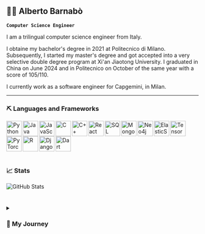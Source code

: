 ## 🧑‍💻 Alberto Barnabò

**`Computer Science Engineer`**

I am a trilingual computer science engineer from Italy. 

I obtaine my bachelor's degree in 2021 at Politecnico di Milano. Subsequently, I started my master's degree and got accepted into a very selective double degree program at Xi'an Jiaotong University. I graduated in China on June 2024 and in Politecnico on October of the same year with a score of 105/110.

I currently work as a software engineer for Capgemini, in Milan.

---

### ⛏️ Languages and Frameworks

<img align="left" alt="Python" width="40px" style="pading-right:10px" src="https://cdn.jsdelivr.net/gh/devicons/devicon@latest/icons/python/python-original-wordmark.svg" />
<img align="left" alt="Java" width="40px" style="pading-right:10px" src="https://cdn.jsdelivr.net/gh/devicons/devicon@latest/icons/java/java-original-wordmark.svg" />
<img align="left" alt="JavaScript" width="40px" style="pading-right:10px" src="https://cdn.jsdelivr.net/gh/devicons/devicon@latest/icons/javascript/javascript-original.svg" />
<img align="left" alt="C" width="40px" style="pading-right:10px" src="https://cdn.jsdelivr.net/gh/devicons/devicon@latest/icons/c/c-original.svg" />
<img align="left" alt="C++" width="40px" style="pading-right:10px" src="https://cdn.jsdelivr.net/gh/devicons/devicon@latest/icons/cplusplus/cplusplus-original.svg" />
<img align="left" alt="React" width="40px" style="pading-right:10px" src="https://cdn.jsdelivr.net/gh/devicons/devicon@latest/icons/react/react-original-wordmark.svg" />

<img align="left" alt="SQL" width="40px" style="pading-right:10px" src="https://cdn.jsdelivr.net/gh/devicons/devicon@latest/icons/mysql/mysql-original-wordmark.svg" />
<img align="left" alt="Mongo" width="40px" style="pading-right:10px" src="https://cdn.jsdelivr.net/gh/devicons/devicon@latest/icons/mongodb/mongodb-original-wordmark.svg" />
<img align="left" alt="Neo4j" width="40px" style="pading-right:10px" src="https://cdn.jsdelivr.net/gh/devicons/devicon@latest/icons/neo4j/neo4j-original.svg" />
<img align="left" alt="ElasticSearch" width="40px" style="pading-right:10px" src="https://cdn.jsdelivr.net/gh/devicons/devicon@latest/icons/elasticsearch/elasticsearch-original.svg" />


<img align="left" alt="TensorFlow" width="40px" style="pading-right:10px" src="https://cdn.jsdelivr.net/gh/devicons/devicon@latest/icons/tensorflow/tensorflow-original.svg" />
<img align="left" alt="PyTorch" width="40px" style="pading-right:10px" src="https://cdn.jsdelivr.net/gh/devicons/devicon@latest/icons/pytorch/pytorch-original.svg" />

<img align="left" alt="R" width="40px" style="pading-right:10px" src="https://cdn.jsdelivr.net/gh/devicons/devicon@latest/icons/rstudio/rstudio-original.svg" />
<img align="left" alt="Django" width="40px" style="pading-right:10px" src="https://cdn.jsdelivr.net/gh/devicons/devicon@latest/icons/django/django-plain-wordmark.svg" />
<img align="left" alt="Dart" width="40px" style="pading-right:10px" src="https://cdn.jsdelivr.net/gh/devicons/devicon@latest/icons/dart/dart-original.svg" />
<br clear="left"/>

#

### 📈 Stats

![GitHub Stats](https://github-readme-stats.vercel.app/api?username=albertobarnabo&show_icons=true&theme=radical)

#

<details>
          <summary><h3> 👣 My Journey </h3></summary>
          
I started taking my path towards learning computer science in 2016, where I went to a pre-college program in Cambridge to learn Python and R. That same year I did a one month intenship in a small company called Wins SRL to understand the machanism of relational databases and their usage.

After obtaining my high school diploma, I studied computer science engineering in Politecnico di Milano, one the most demaanding and challenging universities in the world. In this period I learned how to have a more formal and methodic approach to the CS world. I had the opportunity to learn all the details of Object Oriented Programming through the use of Java, the C programming language and a theoretical approach of algorithm complexity. Nevertheless, being an engineering program, I also had the opportunity to focus on calculus, linear algebra, electronics and automation and control.

My master's degree journey was a little less standard: the double degree program consists in studying one year in your home university (in my case, Politecnico), and the remaining two in the host university, which for me it was the Xi'an Jiaotong University. After completing all my exams, my last year I had the opportunity to work as a researcher my professor's lab. With the aid of two PhD students, I studied Large Language Models and their ability to parse tabular data, by using agents and prompt-engineering techniques. My thesis was evaluated with the maximum score and I got a final degree score of 105/110.

Once grduated, I started working for Capgemini as a Software Engineer in Milan.
</details>

          
          
          
          
<!--
**albertobarnabo/albertobarnabo** is a ✨ _special_ ✨ repository because its `README.md` (this file) appears on your GitHub profile.

Here are some ideas to get you started:

- 🔭 I’m currently working on ...
- 🌱 I’m currently learning ..
- 👯 I’m looking to collaborate on ...
- 🤔 I’m looking for help with ...
- 💬 Ask me about ...
- 📫 How to reach me: ...
- 😄 Pronouns: ...
- ⚡ Fun fact: ...
-->
